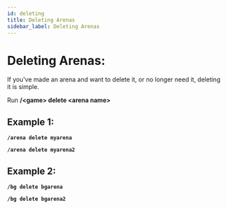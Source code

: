 ```yaml
---
id: deleting
title: Deleting Arenas
sidebar_label: Deleting Arenas
---
```


# Deleting Arenas:

If you've made an arena and want to delete it, or no longer need it, deleting it is simple.

Run **/\<game\> delete \<arena name\>**
  
## Example 1:
**`/arena delete myarena`**

**`/arena delete myarena2`**

## Example 2:
**`/bg delete bgarena`**

**`/bg delete bgarena2`**
